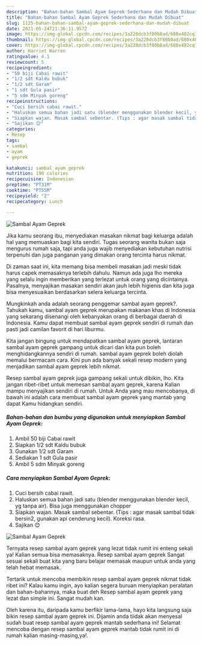 ```yaml
---
description: "Bahan-bahan Sambal Ayam Geprek Sederhana dan Mudah Dibuat"
title: "Bahan-bahan Sambal Ayam Geprek Sederhana dan Mudah Dibuat"
slug: 1125-bahan-bahan-sambal-ayam-geprek-sederhana-dan-mudah-dibuat
date: 2021-05-24T21:36:11.957Z
image: https://img-global.cpcdn.com/recipes/3a220dcb3f80b8ad/680x482cq70/sambal-ayam-geprek-foto-resep-utama.jpg
thumbnail: https://img-global.cpcdn.com/recipes/3a220dcb3f80b8ad/680x482cq70/sambal-ayam-geprek-foto-resep-utama.jpg
cover: https://img-global.cpcdn.com/recipes/3a220dcb3f80b8ad/680x482cq70/sambal-ayam-geprek-foto-resep-utama.jpg
author: Harriet Warren
ratingvalue: 4.1
reviewcount: 5
recipeingredient:
- "50 biji Cabai rawit"
- "1/2 sdt Kaldu bubuk"
- "1/2 sdt Garam"
- "1 sdt Gula pasir"
- "5 sdm Minyak goreng"
recipeinstructions:
- "Cuci bersih cabai rawit."
- "Haluskan semua bahan jadi satu (blender menggunakan blender kecil, yg tanpa air). Bisa juga menggunakan chopper"
- "Siapkan wajan. Masak sambal sebentar. (Tips : agar masak sambal tidak bersin2, gunakan api cenderung kecil). Koreksi rasa."
- "Sajikan 😊"
categories:
- Resep
tags:
- sambal
- ayam
- geprek

katakunci: sambal ayam geprek 
nutrition: 190 calories
recipecuisine: Indonesian
preptime: "PT31M"
cooktime: "PT55M"
recipeyield: "2"
recipecategory: Lunch

---
```



![Sambal Ayam Geprek](https://img-global.cpcdn.com/recipes/3a220dcb3f80b8ad/680x482cq70/sambal-ayam-geprek-foto-resep-utama.jpg)

Jika kamu seorang ibu, menyediakan masakan nikmat bagi keluarga adalah hal yang memuaskan bagi kita sendiri. Tugas seorang  wanita bukan saja mengurus rumah saja, tapi anda juga wajib menyediakan kebutuhan nutrisi terpenuhi dan juga panganan yang dimakan orang tercinta harus nikmat.

Di zaman  saat ini, kita memang bisa membeli masakan jadi meski tidak harus capek memasaknya terlebih dahulu. Namun ada juga lho mereka yang selalu ingin memberikan yang terlezat untuk orang yang dicintainya. Pasalnya, menyajikan masakan sendiri akan jauh lebih higienis dan kita juga bisa menyesuaikan berdasarkan selera keluarga tercinta. 



Mungkinkah anda adalah seorang penggemar sambal ayam geprek?. Tahukah kamu, sambal ayam geprek merupakan makanan khas di Indonesia yang sekarang disenangi oleh kebanyakan orang di berbagai daerah di Indonesia. Kamu dapat membuat sambal ayam geprek sendiri di rumah dan pasti jadi camilan favorit di hari liburmu.

Kita jangan bingung untuk mendapatkan sambal ayam geprek, lantaran sambal ayam geprek gampang untuk dicari dan kita pun boleh menghidangkannya sendiri di rumah. sambal ayam geprek boleh diolah memalui bermacam cara. Kini pun ada banyak sekali resep modern yang menjadikan sambal ayam geprek lebih nikmat.

Resep sambal ayam geprek juga gampang sekali untuk dibikin, lho. Kita jangan ribet-ribet untuk memesan sambal ayam geprek, karena Kalian mampu menyajikan sendiri di rumah. Untuk Anda yang mau mencobanya, di bawah ini adalah cara membuat sambal ayam geprek yang mantab yang dapat Kamu hidangkan sendiri.

<!--inarticleads1-->

##### Bahan-bahan dan bumbu yang digunakan untuk menyiapkan Sambal Ayam Geprek:

1. Ambil 50 biji Cabai rawit
1. Siapkan 1/2 sdt Kaldu bubuk
1. Gunakan 1/2 sdt Garam
1. Sediakan 1 sdt Gula pasir
1. Ambil 5 sdm Minyak goreng




<!--inarticleads2-->

##### Cara menyiapkan Sambal Ayam Geprek:

1. Cuci bersih cabai rawit.
1. Haluskan semua bahan jadi satu (blender menggunakan blender kecil, yg tanpa air). Bisa juga menggunakan chopper
1. Siapkan wajan. Masak sambal sebentar. (Tips : agar masak sambal tidak bersin2, gunakan api cenderung kecil). Koreksi rasa.
1. Sajikan 😊
<img src="https://img-global.cpcdn.com/steps/8cb1c6c55e669a19/160x128cq70/sambal-ayam-geprek-langkah-memasak-4-foto.jpg" alt="Sambal Ayam Geprek">



Ternyata resep sambal ayam geprek yang lezat tidak rumit ini enteng sekali ya! Kalian semua bisa memasaknya. Resep sambal ayam geprek Sangat sesuai sekali buat kita yang baru belajar memasak maupun untuk anda yang telah hebat memasak.

Tertarik untuk mencoba membikin resep sambal ayam geprek nikmat tidak ribet ini? Kalau kamu ingin, ayo kalian segera buruan menyiapkan peralatan dan bahan-bahannya, maka buat deh Resep sambal ayam geprek yang lezat dan simple ini. Sangat mudah kan. 

Oleh karena itu, daripada kamu berfikir lama-lama, hayo kita langsung saja bikin resep sambal ayam geprek ini. Dijamin anda tiidak akan menyesal sudah buat resep sambal ayam geprek mantab sederhana ini! Selamat mencoba dengan resep sambal ayam geprek mantab tidak rumit ini di rumah kalian masing-masing,ya!.

